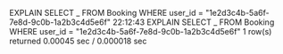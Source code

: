 EXPLAIN SELECT _ FROM Booking WHERE user_id = "1e2d3c4b-5a6f-7e8d-9c0b-1a2b3c4d5e6f" 22:12:43 EXPLAIN SELECT _ FROM Booking WHERE user_id = "1e2d3c4b-5a6f-7e8d-9c0b-1a2b3c4d5e6f" 1 row(s) returned 0.00045 sec / 0.000018 sec
